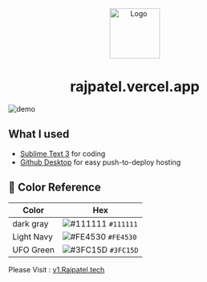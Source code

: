 <div align="center">
  <img alt="Logo" src="https://raw.githubusercontent.com/Raj2patel/V1/main/img/mario.png" width="100" />
</div>
<h1 align="center">
rajpatel.vercel.app
</h1>


![demo](https://raw.githubusercontent.com/Raj2patel/V1/main/img/Raj%20Patel%20_%20Pyt.png)

## What I used
- [Sublime Text 3](https://www.sublimetext.com/3) for coding
- [Github Desktop](https://desktop.github.com) for easy push-to-deploy hosting

## 🎨 Color Reference

| Color          | Hex                                                                |
| -------------- | ------------------------------------------------------------------ |
| dark gray      | ![#111111](https://via.placeholder.com/10/111111?text=+) `#111111` |
| Light Navy     | ![#FE4530](https://via.placeholder.com/10/FE4530?text=+) `#FE4530` |
| UFO Green      | ![#3FC15D](https://via.placeholder.com/10/3FC15D?text=+) `#3FC15D` |


Please Visit : [v1.Rajpatel.tech](https://rajpatel.vercel.app/)


